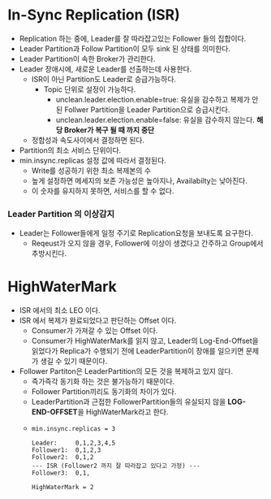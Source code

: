 # In-Sync Replication (ISR)
- Replication 하는 중에, Leader를 잘 따라잡고있는 Follower 들의 집합이다.
- Leader Partition과 Follow Partition이 모두 sink 된 상태를 의미한다.
- Leader Partition이 속한 Broker가 관리한다.
- Leader 장애시에, 새로운 Leader를 선출하는데 사용한다.
    - ISR이 아닌 Partition도 Leader로 승급가능하다.
      - Topic 단위로 설정이 가능하다.
          - unclean.leader.election.enable=true: 유실을 감수하고 복제가 안된 Follwer Partition을 Leader Partition으로 승급시킨다.
          - unclean.leader.election.enable=false: 유실을 감수하지 않는다. **해당 Broker가 복구 될 때 까지 중단**
    - 정합성과 속도사이에서 결정하면 된다.
- Partition의 최소 서비스 단위이다.
- min.insync.replicas 설정 값에 따라서 결정된다.
  - Write를 성공하기 위한 최소 복제본의 수
  - 높게 설정하면 메세지의 보존 가능성은 높아지나, Availabilty는 낮아진다.
  - 이 숫자를 유지하지 못하면, 서비스를 할 수 없다.

### Leader Partition 의 이상감지
- Leader는 Follower들에게 일정 주기로 Replication요청을 보내도록 요구한다.
    - Reqeust가 오지 않을 경우, Follower에 이상이 생겼다고 간주하고 Group에서 추방시킨다.

# HighWaterMark
- ISR 에서의 최소 LEO 이다.
- ISR 에서 복제가 완료되었다고 판단하는 Offset 이다.
    - Consumer가 가져갈 수 있는 Offset 이다.
    - Consumer가 HighWaterMark를 읽지 않고, Leader의 Log-End-Offset을 읽었다가
      Replica가 수행되기 전에 LeaderPartition이 장애를 일으키면 문제가 생길 수 있기 때문이다.
- Follower Partiton은 LeaderPartition의 모든 것을 복제하고 있지 않다.
    - 즉가즉각 동기화 하는 것은 불가능하기 때문이다.
    - Follower Partition끼리도 동기화의 차이가 있다.
    - LeaderPartition과 근접한 FollowerPartition들의 유실되지 않을 **LOG-END-OFFSET**을 HighWaterMark라고 한다.
    - ```text
      min.insync.replicas = 3
      
      Leader:     0,1,2,3,4,5
      Follower1:  0,1,2,3
      Follower2:  0,1,2
      --- ISR (Follower2 까지 잘 따라잡고 있다고 가정) ---
      Follower3:  0,1,
      
      HighWaterMark = 2
        ```